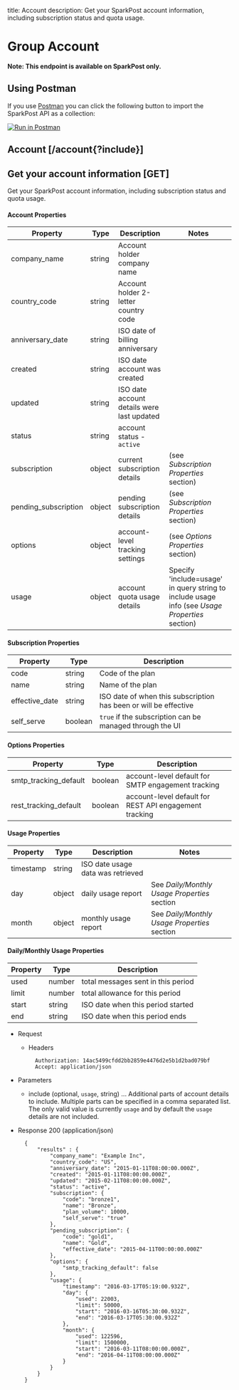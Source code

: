 title: Account
description: Get your SparkPost account information, including subscription status and quota usage.

# Group Account

**Note: This endpoint is available on SparkPost only.**

## Using Postman

If you use [Postman](https://www.getpostman.com/) you can click the following button to import the SparkPost API as a collection:

[![Run in Postman](https://s3.amazonaws.com/postman-static/run-button.png)](https://www.getpostman.com/run-collection/81ee1dd2790d7952b76a)

## Account [/account{?include}]

## Get your account information [GET]

Get your SparkPost account information, including subscription status and quota usage.

#### Account Properties

| Property   | Type    | Description | Notes |
|------------|---------|-------------|-------|
| company_name | string | Account holder company name | |
| country_code | string | Account holder 2-letter country code | |
| anniversary_date | string | ISO date of billing anniversary | |
| created | string | ISO date account was created | |
| updated | string | ISO date account details were last updated | |
| status | string | account status - `active` | |
| subscription | object | current subscription details | (see *Subscription Properties* section) |
| pending_subscription | object | pending subscription details | (see *Subscription Properties* section) |
| options | object | account-level tracking settings | (see *Options Properties* section) |
| usage | object | account quota usage details | Specify 'include=usage' in query string to include usage info (see *Usage Properties* section) |

#### Subscription Properties

| Property   | Type    | Description |
|------------|---------|-------------|
| code       | string  | Code of the plan |
| name       | string  | Name of the plan |
| effective_date | string | ISO date of when this subscription has been or will be effective |
| self_serve | boolean | `true` if the subscription can be managed through the UI |

#### Options Properties

| Property   | Type    | Description |
|------------|---------|-------------|
| smtp_tracking_default | boolean  | account-level default for SMTP engagement tracking |
| rest_tracking_default | boolean  | account-level default for REST API engagement tracking |

#### Usage Properties

| Property   | Type    | Description | Notes |
|------------|---------|-------------|-------|
| timestamp | string | ISO date usage data was retrieved | |
| day | object | daily usage report | See *Daily/Monthly Usage Properties* section |
| month | object | monthly usage report | See *Daily/Monthly Usage Properties* section |

#### Daily/Monthly Usage Properties

| Property   | Type    | Description |
|------------|---------|-------------|
| used | number | total messages sent in this period |
| limit | number | total allowance for this period |
| start | string | ISO date when this period started |
| end | string | ISO date when this period ends |

+ Request

    + Headers

            Authorization: 14ac5499cfdd2bb2859e4476d2e5b1d2bad079bf
            Accept: application/json

+ Parameters

  + include (optional, `usage`, string) ... Additional parts of account details to include. Multiple parts can be specified in a comma separated list. The only valid value is currently `usage` and by default the `usage` details are not included.


+ Response 200 (application/json)

        {
            "results" : {
                "company_name": "Example Inc",
                "country_code": "US",
                "anniversary_date": "2015-01-11T08:00:00.000Z",
                "created": "2015-01-11T08:00:00.000Z",
                "updated": "2015-02-11T08:00:00.000Z",
                "status": "active",
                "subscription": {
                    "code": "bronze1",
                    "name": "Bronze",
                    "plan_volume": 10000,
                    "self_serve": "true"
                },
                "pending_subscription": {
                    "code": "gold1",
                    "name": "Gold",
                    "effective_date": "2015-04-11T00:00:00.000Z"
                },
                "options": {
                    "smtp_tracking_default": false
                },
                "usage": {
                    "timestamp": "2016-03-17T05:19:00.932Z",
                    "day": {
                        "used": 22003,
                        "limit": 50000,
                        "start": "2016-03-16T05:30:00.932Z",
                        "end": "2016-03-17T05:30:00.932Z"
                    },
                    "month": {
                        "used": 122596,
                        "limit": 1500000,
                        "start": "2016-03-11T08:00:00.000Z",
                        "end": "2016-04-11T08:00:00.000Z"
                    }
                }
            }
        }
